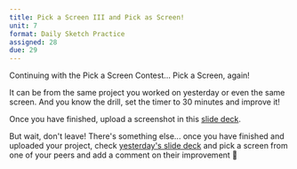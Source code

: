 ```yaml
---
title: Pick a Screen III and Pick as Screen!
unit: 7
format: Daily Sketch Practice
assigned: 28
due: 29
---
```

Continuing with the Pick a Screen Contest… Pick a Screen, again! 

It can be from the same project you worked on yesterday or even the same screen. And you know the drill, set the timer to 30 minutes and improve it!

Once you have finished, upload a screenshot in this [slide deck](https://drive.google.com/drive/folders/18RdxQCQBQ-QxH4AneTVMWGBNJFbBWvbQ).

But wait, don't leave! There's something else... once you have finished and uploaded your project, check [yesterday's slide deck](https://drive.google.com/drive/folders/1Y2iqFaE7qojzthPT3v42LMgIzeX_rwPQ) and pick a screen from one of your peers and add a comment on their improvement 🚀
